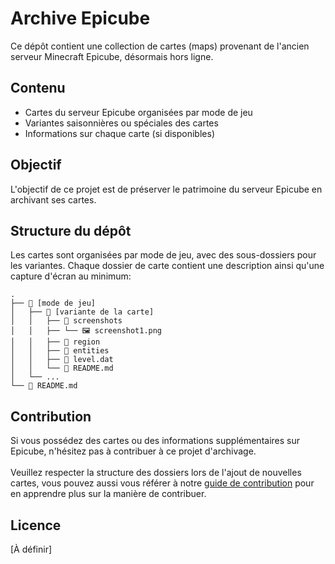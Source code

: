 # Archive Epicube

Ce dépôt contient une collection de cartes (maps) provenant de l'ancien serveur Minecraft Epicube, désormais hors ligne.

## Contenu

- Cartes du serveur Epicube organisées par mode de jeu
- Variantes saisonnières ou spéciales des cartes
- Informations sur chaque carte (si disponibles)

## Objectif

L'objectif de ce projet est de préserver le patrimoine du serveur Epicube en archivant ses cartes.

## Structure du dépôt

Les cartes sont organisées par mode de jeu, avec des sous-dossiers pour les variantes.
Chaque dossier de carte contient une description ainsi qu'une capture d'écran au minimum:

```
.
├── 📂 [mode de jeu]
│   ├── 📂 [variante de la carte]
│   │   ├── 📂 screenshots
│   │   ├── └── 🖼️ screenshot1.png
│   │   ├── 📁 region
│   │   ├── 📁 entities
│   │   ├── 📄 level.dat
│   │   └── 📝 README.md
│   └── ...
└── 📝 README.md
```

## Contribution

Si vous possédez des cartes ou des informations supplémentaires sur Epicube, n'hésitez pas à contribuer à ce projet d'archivage.
<br>
<br>
Veuillez respecter la structure des dossiers lors de l'ajout de nouvelles cartes, vous pouvez aussi vous référer à notre [guide de contribution](https://github.com/Epicube-Archive/.github/blob/main/CONTRIBUTING.md) pour en apprendre plus sur la manière de contribuer.

## Licence

[À définir]